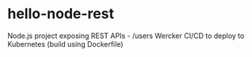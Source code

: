 # hello-node-rest

Node.js project exposing REST APIs - /users
Wercker CI/CD to deploy to Kubernetes (build using Dockerfile)

